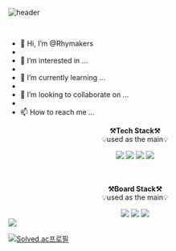 ![header](https://capsule-render.vercel.app/api?type=waving&color=auto&height=300&section=header&text=Hello%20World&fontSize=90&animation=fadeIn&fontAlignY=38&desc=안녕%20하세요!&descAlignY=51&descAlign=62)

<br>

- 👋 Hi, I’m @Rhymakers
- 
- 👀 I’m interested in ...
- 
- 🌱 I’m currently learning ...
- 
- 💞️ I’m looking to collaborate on ...
- 
- 📫 How to reach me ...

<p align="center">
    <Strong>⚒️Tech Stack⚒️</Strong><br>
    💡used as the main💡
</p>

<div align=center>
<img src="https://img.shields.io/badge/C-A8B9CC?style=flat&logo=C&logoColor=white"/>
<img src="https://img.shields.io/badge/C++-00599C?style=flat&logo=C%2B%2B&logoColor=white"/>
<img src="https://img.shields.io/badge/Python-3776AB?style=flat&logo=Python&logoColor=white"/>
<img src="https://img.shields.io/badge/Qt-41CD52?style=flat&logo=Qt&logoColor=white"/>
</div>

<br>
<br>

<p align="center">
    <Strong>⚒️Board Stack⚒️</Strong><br>
    💡used as the main💡
</p>

<div align=center>
<img src="https://img.shields.io/badge/Raspberry Pi-A22846?style=flat&logo=Raspberry Pi&logoColor=white"/>
<img src="https://img.shields.io/badge/Arduino-00979D?style=flat&logo=Arduino&logoColor=white"/>
<img src="https://img.shields.io/badge/Jetson Nano-76B900?style=flat&logo=NVIDIA&logoColor=white"/>
</div>

<div align=center>
<!---//![Rhymakers's github stats](https://github-readme-stats.vercel.app/api?username=Rhymakers&show_icons=true)--->
 </div>
 
<div align=left>
<img src="https://github-readme-stats.vercel.app/api/top-langs/?username=Rhymakers&layout=compact">

<div align=left>

[![Solved.ac프로필](http://mazassumnida.wtf/api/generate_badge?boj=songyong2535)](https://solved.ac/songyong2535)

